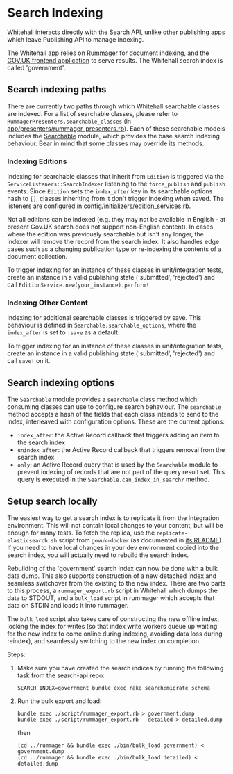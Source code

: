 # Search Indexing

Whitehall interacts directly with the Search API, unlike other publishing apps which leave Publishing API to manage indexing.

The Whitehall app relies on
[Rummager](https://github.com/alphagov/rummager) for document
indexing, and the
[GOV.UK frontend application](https://github.com/alphagov/frontend) to
serve results. The Whitehall search index is called 'government'.

## Search indexing paths

There are currently two paths through which Whitehall searchable classes are indexed.
For a list of searchable classes, please refer to `RummagerPresenters.searchable_classes`
(in [app/presenters/rummager_presenters.rb](../app/presenters/rummager_presenters.rb)).
Each of these searchable models includes the [Searchable](../app/models/searchable.rb) module,
which provides the base search indexing behaviour. Bear in mind that some classes may override its methods.

### Indexing Editions

Indexing for searchable classes that inherit from `Edition` is triggered via the
`ServiceListeners::SearchIndexer` listening to the `force_publish` and `publish`
events. Since `Edition` sets the `index_after` key in its searchable options hash to
`[]`, classes inheriting from it don't trigger indexing when saved. The listeners
are configured in [config/initializers/edition_services.rb](../config/initializers/edition_services.rb).

Not all editions can be indexed (e.g. they may not be available in English - at
present Gov.UK search does not support non-English content). In cases where the
edition was previously searchable but isn't any longer, the indexer will remove
the record from the search index. It also handles edge cases such as a changing
publication type or re-indexing the contents of a document collection.

To trigger indexing for an instance of these classes in unit/integration tests,
create an instance in a valid publishing state ('submitted', 'rejected') and
call `EditionService.new(your_instance).perform!`.

### Indexing Other Content

Indexing for additional searchable classes is triggered by save. This behaviour
is defined in `Searchable.searchable_options`, where the `index_after` is set to
`:save` as a default.

To trigger indexing for an instance of these classes in unit/integration tests,
create an instance in a valid publishing state ('submitted', 'rejected') and
call `save!` on it.

## Search indexing options

The `Searchable` module provides a `searchable` class method which consuming classes
can use to configure search behaviour. The `searchable` method accepts a hash of the
fields that each class intends to send to the index, interleaved with configuration
options. These are the current options:

- `index_after`: the Active Record callback that triggers adding an item to the search index
- `unindex_after`: the Active Record callback that triggers removal from the search index
- `only`: an Active Record query that is used by the `Searchable` module to prevent indexing of records that are not part of the query result set. This query is executed in the `Searchable.can_index_in_search?` method.

## Setup search locally

The easiest way to get a search index is to replicate it from the Integration
environment.  This will not contain local changes to your content, but will be
enough for many tests. To fetch the replica, use the `replicate-elasticsearch.sh`
script from `govuk-docker` (as documented in [its README](https://github.com/alphagov/govuk-docker#how-to-replicate-data-locally)).
If you need to have local changes in your dev environment copied into the
search index, you will actually need to rebuild the search index.

Rebuilding of the 'government' search index can now be done with a bulk data dump. This also supports
construction of a new detached index and seamless switchover from the
existing to the new index. There are two parts to this process, a
`rummager_export.rb` script in Whitehall which dumps the data to
STDOUT, and a `bulk_load` script in rummager which accepts that data on STDIN
and loads it into rummager.

The `bulk_load` script also takes care of constructing the new offline index,
locking the index for writes (so that index write workers queue up waiting for
the new index to come online during indexing, avoiding data loss during
reindex), and seamlessly switching to the new index on completion.

Steps:

1. Make sure you have created the search indices by running the
following task from the search-api repo:

    ```
    SEARCH_INDEX=government bundle exec rake search:migrate_schema
    ```

2. Run the bulk export and load:

    ```
    bundle exec ./script/rummager_export.rb > government.dump
    bundle exec ./script/rummager_export.rb --detailed > detailed.dump
    ```

    then

    ```
    (cd ../rummager && bundle exec ./bin/bulk_load government) < government.dump
    (cd ../rummager && bundle exec ./bin/bulk_load detailed) < detailed.dump
    ```


